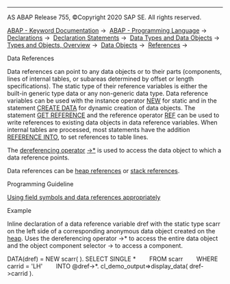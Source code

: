   

* * *

AS ABAP Release 755, ©Copyright 2020 SAP SE. All rights reserved.

[ABAP - Keyword Documentation](javascript:call_link\('abenabap.htm'\)) →  [ABAP - Programming Language](javascript:call_link\('abenabap_reference.htm'\)) →  [Declarations](javascript:call_link\('abendeclarations.htm'\)) →  [Declaration Statements](javascript:call_link\('abenabap_declarations.htm'\)) →  [Data Types and Data Objects](javascript:call_link\('abentypes_and_objects.htm'\)) →  [Types and Objects, Overview](javascript:call_link\('abentypes_objects_oview.htm'\)) →  [Data Objects](javascript:call_link\('abendata_objects.htm'\)) →  [References](javascript:call_link\('abendata_references.htm'\)) → 

Data References

Data references can point to any data objects or to their parts (components, lines of internal tables, or subareas determined by offset or length specifications). The static type of their reference variables is either the built-in generic type data or any non-generic data type. Data reference variables can be used with the instance operator [NEW](javascript:call_link\('abenconstructor_expression_new.htm'\)) for static and in the statement [CREATE DATA](javascript:call_link\('abapcreate_data.htm'\)) for dynamic creation of data objects. The statement [GET REFERENCE](javascript:call_link\('abapget_reference.htm'\)) and the reference operator [REF](javascript:call_link\('abenconstructor_expression_ref.htm'\)) can be used to write references to existing data objects in data reference variables. When internal tables are processed, most statements have the addition [REFERENCE INTO](javascript:call_link\('abapread_table_outdesc.htm'\)), to set references to table lines.

The [dereferencing operator](javascript:call_link\('abendereferencing_operat_glosry.htm'\) "Glossary Entry") [\->\*](javascript:call_link\('abendereferencing_operator.htm'\)) is used to access the data object to which a data reference points.

Data references can be [heap references](javascript:call_link\('abenheap_reference_glosry.htm'\) "Glossary Entry") or [stack references](javascript:call_link\('abenstack_reference_glosry.htm'\) "Glossary Entry").

Programming Guideline

[Using field symbols and data references appropriately](javascript:call_link\('abendyn_access_data_obj_guidl.htm'\) "Guideline")

Example

Inline declaration of a data reference variable dref with the static type scarr on the left side of a corresponding anonymous data object created on the [heap](javascript:call_link\('abenheap_reference_glosry.htm'\) "Glossary Entry"). Uses the dereferencing operator \->\* to access the entire data object and the object component selector \-> to access a component.

DATA(dref) = NEW scarr( ).
SELECT SINGLE \*
       FROM scarr
       WHERE carrid = 'LH'
       INTO @dref->\*.
cl\_demo\_output=>display\_data( dref->carrid ).